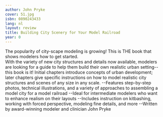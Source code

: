 ```yaml
---
author: John Pryke
cover: 51.jpg
isbn: 0890243433
lang: nl
layout: review
title: Building City Scenery for Your Model Railroad
year: 0
---
```


The popularity of city-scape modeling is growing! This is THE book that shows modelers how to get started.  
With the variety of new city structures and details now available, modelers are looking for a guide to help them build their own realistic urban setting--this book is it! Initial chapters introduce concepts of urban development; later chapters give specific instructions on how to model realistic city structures and scenes of any size in any scale.
--Features step-by-step photos, technical illustrations, and a variety of approaches to assembling a model city for a model railroad
--Ideal for intermediate modelers who want to enhance realism on their layouts
--Includes instruction on kitbashing, working with forced perspective, modeling fine details, and more
--Written by award-winning modeler and clinician John Pryke
